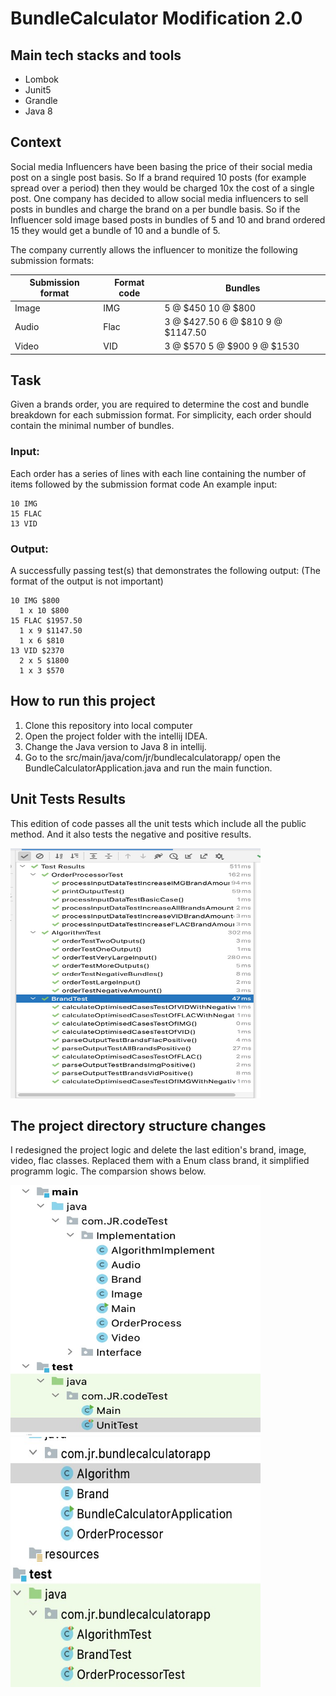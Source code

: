 # BundleCalculator Modification 2.0

## Main tech stacks and tools
- Lombok
- Junit5
- Grandle
- Java 8

## Context
Social media Influencers have been basing the price of their social media post on a single post basis. So If a brand required 10 posts (for example spread over a period) then they would be charged 10x the cost of a single post. One company has decided to allow social media influencers to sell posts in bundles and charge the brand on a per bundle basis. So if the Influencer sold image based posts in bundles of 5 and 10 and brand ordered 15 they would get a bundle of 10 and a bundle of 5.

The company currently allows the influencer to monitize the following submission formats:

Submission format | Format code | Bundles
----------------- | ----------- | -------
Image | IMG | 5 @ $450 10 @ $800
Audio | Flac | 3 @ $427.50 6 @ $810 9 @ $1147.50
Video | VID | 3 @ $570 5 @ $900 9 @ $1530

## Task

Given a brands order, you are required to determine the cost and bundle breakdown for each submission format. For simplicity, each order should contain the minimal number of bundles.

### Input:
Each order has a series of lines with each line containing the number of items followed by the submission format code
An example input:
```
10 IMG
15 FLAC
13 VID
```

### Output:
A successfully passing test(s) that demonstrates the following output: (The format of the output is not important)
```
10 IMG $800
  1 x 10 $800
15 FLAC $1957.50
  1 x 9 $1147.50
  1 x 6 $810
13 VID $2370
  2 x 5 $1800
  1 x 3 $570
```



## How to run this project
1. Clone this repository into local computer
2. Open the project folder with the intellij IDEA.
3. Change the Java version to Java 8 in intellij. <br>
4. Go to the src/main/java/com/jr/bundlecalculatorapp/ open the BundleCalculatorApplication.java and run the main function.
## Unit Tests Results
This edition of code passes all the unit tests which include all the public method.
And it also tests the negative and positive results.
<div align="left">
	<img src="https://github.com/Rick-Qian259/BundleCalculator/blob/master/Images/UnitTest2.0.jpg" alt="Editor" width="400" height="400">
</div>

## The project directory structure changes
I redesigned the project logic and delete the last edition's brand, image, video, flac classes. Replaced them with a Enum class brand, it simplified programm logic.
The comparsion shows below.
<div align="left">
	<img src="https://github.com/Rick-Qian259/BundleCalculator/blob/master/Images/directory%20structure1.0.jpg" alt="Editor" width="400" height="400">
	<img src="https://github.com/Rick-Qian259/BundleCalculator/blob/master/Images/directory%20structure2.0.jpg" alt="Editor" width="400" height="400">

</div>
